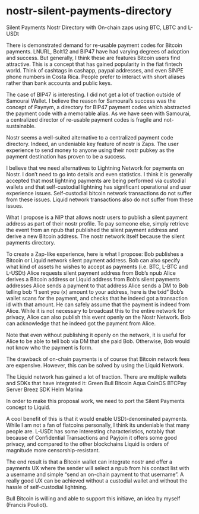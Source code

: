 # nostr-silent-payments-directory
Silent Payments Nostr Directory with On-chain zaps using BTC, LBTC and L-USDt

There is demonstrated demand for re-usable payment codes for Bitcoin payments. LNURL, Bolt12 and BIP47 have had varying degrees of adoption and success. But generally, I think these are features Bitcoin users find attractive. This is a concept that has gained popularity in the fiat fintech world. Think of cashtags in cashapp, paypal addresses, and even SINPE phone numbers in Costa Rica. People prefer to interact with short aliases rather than bank accounts and public keys. 

The case of BIP47 is interesting. I did not get a lot of traction outside of Samourai Wallet. I believe the reason for Samourai’s success was the concept of Paynym, a directory for BIP47 payment codes which abstracted the payment code with a memorable alias. As we have seen with Samourai, a centralized director of re-usable payment codes is fragile and not-sustainable. 

Nostr seems a well-suited alternative to a centralized payment code directory. Indeed, an undeniable key feature of nostr is Zaps. The user experience to send money to anyone using their nostr pubkey as the payment destination has proven to be a success.

I believe that we need alternatives to Lightning Network for payments on Nostr. I don’t need to go into details and even statistics. I think it is generally accepted that most lightning payments are being performed via custodial wallets and that self-custodial lightning has significant operational and user experience issues. Self-custodial bitcoin network transactions do not suffer from these issues. Liquid network transactions also do not suffer from these issues. 

What I propose is a NIP that allows nostr users to publish a silent payment address as part of their nostr profile. To pay someone else, simply retrieve the event from an npub that published the silent payment address and derive a new Bitcoin address. The nostr network itself because the silent payments directory. 

To create a Zap-like experience, here is what I propose:
Bob publishes a Bitcoin or Liquid network silent payment address. Bob can also specify what kind of assets he wishes to accept as payments (i.e. BTC, L-BTC and L-USDt)
Alice requests silent payment address from Bob’s npub
Alice derives a Bitcoin address or Liquid address from Bob’s silent payments addresses
Alice sends a payment to that address
Alice sends a DM to Bob telling bob “I sent you (x) amount to your address, here is the txid”
Bob’s wallet scans for the payment, and checks that he indeed got a transaction id with that amount. He can safely assume that the payment is indeed from Alice.
While it is not necessary to broadcast this to the entire network for privacy, Alice can also publish this event openly on the Nostr Network.
Bob can acknowledge that he indeed got the payment from Alice.

Note that even without publishing it openly on the network, it is useful for Alice to be able to tell bob via DM that she paid Bob. Otherwise, Bob would not know who the payment is form.

The drawback of on-chain payments is of course that Bitcoin network fees are expensive. However, this can be solved by using the Liquid Network.

The Liquid network has gained a lot of traction. There are multiple wallets and SDKs that have integrated it:
Green
Bull Bitcoin
Aqua
CoinOS
BTCPay Server
Breez SDK
Helm
Marina

In order to make this proposal work, we need to port the Silent Payments concept to Liquid.

A cool benefit of this is that it would enable USDt-denominated payments. While I am not a fan of fiatcoins personally, I think its undeniable that many people are. L-USDt has some interesting characteristics, notably that because of Confidential Transactions and Payjoin it offers some good privacy, and compared to the other blockchains Liquid is orders of magnitude more censorship-resistant.

The end result is that a Bitcoin wallet can integrate nostr and offer a payments UX where the sender will select a npub from his contact list with a username and simple “send an on-chain payment to that username”. A really good UX can be achieved without a custodial wallet and without the hassle of self-custodial lightning. 

Bull Bitcoin is willing and able to support this initiave, an idea by myself (Francis Pouliot).



